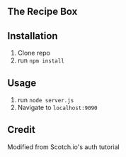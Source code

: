 ## The Recipe Box






## Installation

1. Clone repo
2. run `npm install`

## Usage

1. run `node server.js`
2. Navigate to `localhost:9090`

## Credit

Modified from Scotch.io's auth tutorial
